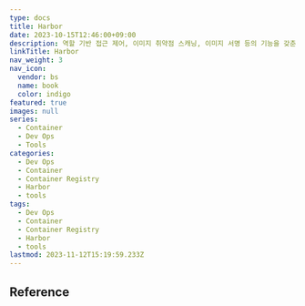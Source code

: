 ```yaml
---
type: docs
title: Harbor
date: 2023-10-15T12:46:00+09:00
description: 역할 기반 접근 제어, 이미지 취약점 스캐닝, 이미지 서명 등의 기능을 갖춘 오픈소스 컨테이너 이미지 레지스트리
linkTitle: Harbor
nav_weight: 3
nav_icon:
  vendor: bs
  name: book
  color: indigo
featured: true
images: null
series:
  - Container
  - Dev Ops
  - Tools
categories:
  - Dev Ops
  - Container
  - Container Registry
  - Harbor
  - tools
tags:
  - Dev Ops
  - Container
  - Container Registry
  - Harbor
  - tools
lastmod: 2023-11-12T15:19:59.233Z
---
```


## Reference
